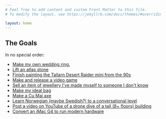 ```yaml
---
# Feel free to add content and custom Front Matter to this file.
# To modify the layout, see https://jekyllrb.com/docs/themes/#overriding-theme-defaults

layout: home
---
```


## The Goals

In no special order:

* [Make my own wedding ring.](/ring/)
* [Lift an atlas stone](/atlas_stone/)
* [Finish painting the Tallarn Desert Raider mini from the
    90s](/tallarn_raider/)
* [Make and release a video game](/video_game/)
* [Sell an item of jewellery I've made myself to someone I don't
    know](/sell_jewellery/)
* [Make my ideal bag](/ideal_bag/)
* [Make a Cu Mai axe](/cu_mai/)
* [Learn Norwegian (maybe Swedish?) to a conversational level](/scandinavian/)
* [Post a video on YouTube of a drone dive of a tall (8+ floors)
    building](/fpv/)
* [Convert an iMac G4 to run modern hardware](/imac_g4/)
